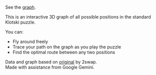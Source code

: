 See the [graph](https://boxx31.github.io/klotski-viewer).

This is an interactive 3D graph of all possible positions in the standard Klotski puzzle.

You can:
- Fly around freely
- Trace your path on the graph as you play the puzzle
- Find the optimal route between any two positions

Data and graph based on [original](https://github.com/2swap/Klotski-Webpage) by 2swap.  
Made with assistance from Google Gemini.
